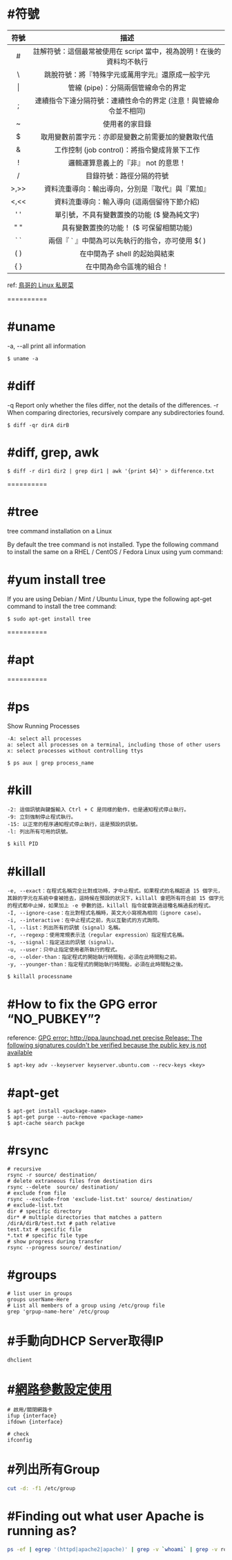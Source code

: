 # #符號
| 符號 	| 描述 	|
|:-----:	|:--------------------------------------------------------------------:	|
| # 	| 註解符號：這個最常被使用在 script 當中，視為說明！在後的資料均不執行 	|
| \\ 	| 跳脫符號：將『特殊字元或萬用字元』還原成一般字元 	|
| \| 	| 管線 (pipe)：分隔兩個管線命令的界定 	|
| ; 	| 連續指令下達分隔符號：連續性命令的界定 (注意！與管線命令並不相同) 	|
| ~ 	| 使用者的家目錄 	|
| $ 	| 取用變數前置字元：亦即是變數之前需要加的變數取代值 	|
| & 	| 工作控制 (job control)：將指令變成背景下工作 	|
| ! 	| 邏輯運算意義上的『非』 not 的意思！ 	|
| / 	| 目錄符號：路徑分隔的符號 	|
| >,>> 	| 資料流重導向：輸出導向，分別是『取代』與『累加』 	|
| <,<< 	| 資料流重導向：輸入導向 (這兩個留待下節介紹) 	|
| ' ' 	| 單引號，不具有變數置換的功能 ($ 變為純文字) 	|
| " " 	| 具有變數置換的功能！ ($ 可保留相關功能) 	|
| \` \` 	| 兩個『 ` 』中間為可以先執行的指令，亦可使用 $( ) 	|
| ( ) 	| 在中間為子 shell 的起始與結束 	|
| { } 	| 在中間為命令區塊的組合！ 	|

ref: [鳥哥的 Linux 私房菜](http://linux.vbird.org/linux_basic/0320bash.php#settings_wildcard)

==========

# #uname
  -a, --all print all information
  
	$ uname -a

# #diff
  -q   Report only whether the files differ, not the details of the differences.
  -r   When comparing directories, recursively compare any subdirectories found.
  
	$ diff -qr dirA dirB

# #diff, grep, awk

	$ diff -r dir1 dir2 | grep dir1 | awk '{print $4}' > difference.txt

==========

# #tree
tree command installation on a Linux

By default the tree command is not installed. Type the following command to install the same on a RHEL / CentOS / Fedora Linux using yum command:
# #yum install tree

If you are using Debian / Mint / Ubuntu Linux, type the following apt-get command to install the tree command:

	$ sudo apt-get install tree

==========

# #apt



==========

# #ps

Show Running Processes

    -A: select all processes
    a: select all processes on a terminal, including those of other users
    x: select processes without controlling ttys

>

	$ ps aux | grep process_name

# #kill
	
    -2: 這個訊號與鍵盤輸入 Ctrl + C 是同樣的動作，也是通知程式停止執行。
    -9: 立刻強制停止程式執行。
    -15: 以正常的程序通知程式停止執行，這是預設的訊號。
    -l: 列出所有可用的訊號。

>

	$ kill PID

# #killall

    -e, --exact：在程式名稱完全比對成功時，才中止程式。如果程式的名稱超過 15 個字元，其餘的字元在系統中會被捨去，這時候在預設的狀況下，killall 會把所有符合前 15 個字元的程式都中止掉，如果加上 -e 參數的話，killall 指令就會跳過這種名稱過長的程式。
    -I, --ignore-case：在比對程式名稱時，英文大小寫視為相同（ignore case）。
    -i, --interactive：在中止程式之前，先以互動式的方式詢問。
    -l, --list：列出所有的訊號（signal）名稱。
    -r, --regexp：使用常規表示法（regular expression）指定程式名稱。
    -s, --signal：指定送出的訊號（signal）。
    -u, --user：只中止指定使用者所執行的程式。
    -o, --older-than：指定程式的開始執行時間點，必須在此時間點之前。
    -y, --younger-than：指定程式的開始執行時間點，必須在此時間點之後。

>

    $ killall processname
	
# #How to fix the GPG error “NO_PUBKEY”?

reference: [GPG error: http://ppa.launchpad.net precise Release: The following signatures couldn't be verified because the public key is not available](http://askubuntu.com/questions/308760/w-gpg-error-http-ppa-launchpad-net-precise-release-the-following-signatures)

    $ apt-key adv --keyserver keyserver.ubuntu.com --recv-keys <key>

# #apt-get

	$ apt-get install <package-name>
	$ apt-get purge --auto-remove <package-name>
	$ apt-cache search packge

# #rsync

	# recursive
	rsync -r source/ destination/
	# delete extraneous files from destination dirs
	rsync --delete  source/ destination/
	# exclude from file
	rsync --exclude-from 'exclude-list.txt' source/ destination/
	# exclude-list.txt
	dir # specific directory
	dir* # multiple directories that matches a pattern
	/dirA/dirB/test.txt # path relative
	test.txt # specific file
	*.txt # specific file type
	# show progress during transfer
	rsync --progress source/ destination/

# #groups

	# list user in groups
	groups userName-Here
	# List all members of a group using /etc/group file
	grep 'grpup-name-here' /etc/group
	
# #手動向DHCP Server取得IP

	dhclient

# #[網路參數設定使用](http://linux.vbird.org/linux_server/0140networkcommand.php#network_setup)

	# 啟用/關閉網路卡	
	ifup {interface}
	ifdown {interface}
	
	# check
	ifconfig

# #列出所有Group

```bash
cut -d: -f1 /etc/group
```

# #Finding out what user Apache is running as?
```bash
ps -ef | egrep '(httpd|apache2|apache)' | grep -v `whoami` | grep -v root | head -n1 | awk '{print $1}'
```
